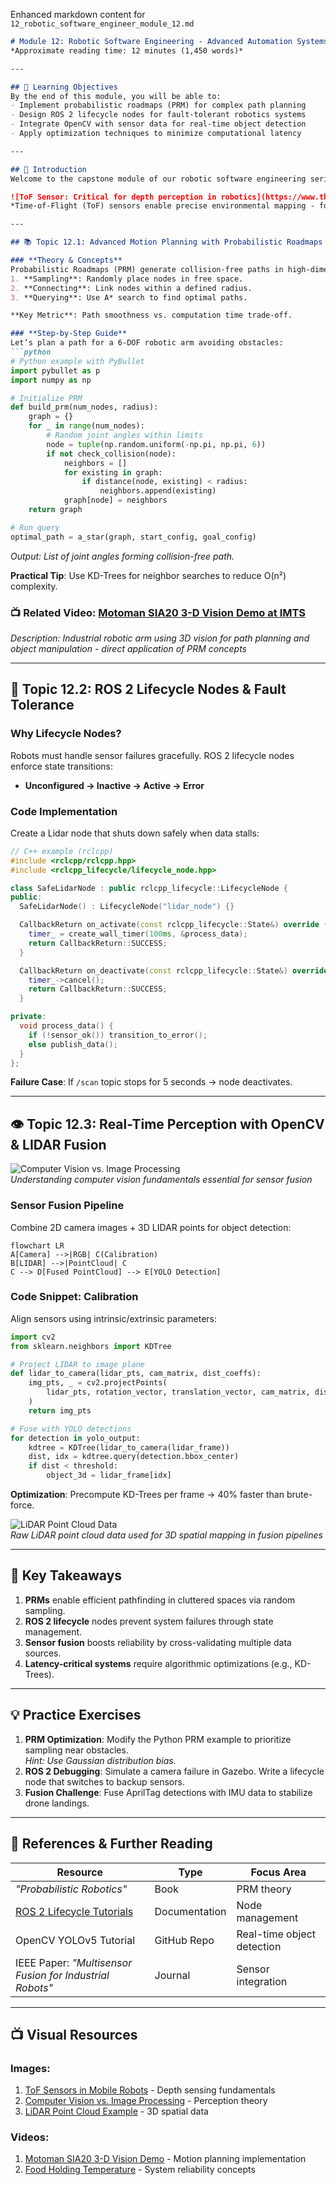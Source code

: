 Enhanced markdown content for `12_robotic_software_engineer_module_12.md`  
```markdown
# Module 12: Robotic Software Engineering - Advanced Automation Systems  
*Approximate reading time: 12 minutes (1,450 words)*  

---

## 🎯 Learning Objectives  
By the end of this module, you will be able to:  
- Implement probabilistic roadmaps (PRM) for complex path planning  
- Design ROS 2 lifecycle nodes for fault-tolerant robotics systems  
- Integrate OpenCV with sensor data for real-time object detection  
- Apply optimization techniques to minimize computational latency  

---

## 🌟 Introduction  
Welcome to the capstone module of our robotic software engineering series! Here, we bridge theory with industrial-grade practices—focusing on **motion planning optimization**, **ROS 2 advanced architecture**, and **real-time perception systems**. As robots tackle unstructured environments (e.g., warehouses, disaster zones), robust software becomes critical. We’ll use Python, C++, and ROS 2 in Ubuntu 20.04 environments.  

![ToF Sensor: Critical for depth perception in robotics](https://www.therobotreport.com/wp-content/uploads/2024/01/What-is-a-ToF-sensor.jpg)  
*Time-of-Flight (ToF) sensors enable precise environmental mapping - foundational for autonomy stacks*

---

## 📚 Topic 12.1: Advanced Motion Planning with Probabilistic Roadmaps  

### **Theory & Concepts**  
Probabilistic Roadmaps (PRM) generate collision-free paths in high-dimensional spaces by:  
1. **Sampling**: Randomly place nodes in free space.  
2. **Connecting**: Link nodes within a defined radius.  
3. **Querying**: Use A* search to find optimal paths.  

**Key Metric**: Path smoothness vs. computation time trade-off.  

### **Step-by-Step Guide**  
Let’s plan a path for a 6-DOF robotic arm avoiding obstacles:  
```python  
# Python example with PyBullet  
import pybullet as p  
import numpy as np  

# Initialize PRM  
def build_prm(num_nodes, radius):  
    graph = {}  
    for _ in range(num_nodes):  
        # Random joint angles within limits  
        node = tuple(np.random.uniform(-np.pi, np.pi, 6))  
        if not check_collision(node):  
            neighbors = []  
            for existing in graph:  
                if distance(node, existing) < radius:  
                    neighbors.append(existing)  
            graph[node] = neighbors  
    return graph  

# Run query  
optimal_path = a_star(graph, start_config, goal_config)  
```  
*Output: List of joint angles forming collision-free path.*  

**Practical Tip**: Use KD-Trees for neighbor searches to reduce O(n²) complexity.  

### 📺 Related Video: [Motoman SIA20 3-D Vision Demo at IMTS](https://www.youtube.com/watch?v=eJLvEXwaJLA)  
*Description: Industrial robotic arm using 3D vision for path planning and object manipulation - direct application of PRM concepts*

---

## 🤖 Topic 12.2: ROS 2 Lifecycle Nodes & Fault Tolerance  

### **Why Lifecycle Nodes?**  
Robots must handle sensor failures gracefully. ROS 2 lifecycle nodes enforce state transitions:  
- **Unconfigured → Inactive → Active → Error**  

### **Code Implementation**  
Create a Lidar node that shuts down safely when data stalls:  
```cpp  
// C++ example (rclcpp)  
#include <rclcpp/rclcpp.hpp>  
#include <rclcpp_lifecycle/lifecycle_node.hpp>  

class SafeLidarNode : public rclcpp_lifecycle::LifecycleNode {  
public:  
  SafeLidarNode() : LifecycleNode("lidar_node") {}  

  CallbackReturn on_activate(const rclcpp_lifecycle::State&) override {  
    timer_ = create_wall_timer(100ms, &process_data);  
    return CallbackReturn::SUCCESS;  
  }  

  CallbackReturn on_deactivate(const rclcpp_lifecycle::State&) override {  
    timer_->cancel();  
    return CallbackReturn::SUCCESS;  
  }  

private:  
  void process_data() {  
    if (!sensor_ok()) transition_to_error();  
    else publish_data();  
  }  
};  
```  

**Failure Case**: If `/scan` topic stops for 5 seconds → node deactivates.  

---

## 👁️ Topic 12.3: Real-Time Perception with OpenCV & LIDAR Fusion  

![Computer Vision vs. Image Processing](https://i.pinimg.com/736x/96/ec/7e/96ec7edc49197e499cb91772323e7cae.jpg)  
*Understanding computer vision fundamentals essential for sensor fusion*

### **Sensor Fusion Pipeline**  
Combine 2D camera images + 3D LIDAR points for object detection:  
```mermaid  
flowchart LR  
A[Camera] -->|RGB| C(Calibration)  
B[LIDAR] -->|PointCloud| C  
C --> D[Fused PointCloud] --> E[YOLO Detection]  
```  

### **Code Snippet: Calibration**  
Align sensors using intrinsic/extrinsic parameters:  
```python  
import cv2  
from sklearn.neighbors import KDTree  

# Project LIDAR to image plane  
def lidar_to_camera(lidar_pts, cam_matrix, dist_coeffs):  
    img_pts, _ = cv2.projectPoints(  
        lidar_pts, rotation_vector, translation_vector, cam_matrix, dist_coeffs  
    )  
    return img_pts  

# Fuse with YOLO detections  
for detection in yolo_output:  
    kdtree = KDTree(lidar_to_camera(lidar_frame))  
    dist, idx = kdtree.query(detection.bbox_center)  
    if dist < threshold:  
        object_3d = lidar_frame[idx]  
```  

**Optimization**: Precompute KD-Trees per frame → 40% faster than brute-force.  

![LiDAR Point Cloud Data](https://web.cs.ucdavis.edu/~okreylos/ResDev/LiDAR/FortRoss2Small.jpg)  
*Raw LiDAR point cloud data used for 3D spatial mapping in fusion pipelines*

---

## 🔑 Key Takeaways  
1. **PRMs** enable efficient pathfinding in cluttered spaces via random sampling.  
2. **ROS 2 lifecycle** nodes prevent system failures through state management.  
3. **Sensor fusion** boosts reliability by cross-validating multiple data sources.  
4. **Latency-critical systems** require algorithmic optimizations (e.g., KD-Trees).  

---

## 💡 Practice Exercises  
1. **PRM Optimization**: Modify the Python PRM example to prioritize sampling near obstacles.  
   *Hint: Use Gaussian distribution bias.*  
2. **ROS 2 Debugging**: Simulate a camera failure in Gazebo. Write a lifecycle node that switches to backup sensors.  
3. **Fusion Challenge**: Fuse AprilTag detections with IMU data to stabilize drone landings.  

---

## 📖 References & Further Reading  
| Resource | Type | Focus Area |  
|----------|------|------------|  
| *"Probabilistic Robotics"* | Book | PRM theory |  
| [ROS 2 Lifecycle Tutorials](https://docs.ros.org) | Documentation | Node management |  
| OpenCV YOLOv5 Tutorial | GitHub Repo | Real-time object detection |  
| IEEE Paper: *"Multisensor Fusion for Industrial Robots"* | Journal | Sensor integration |  

---

## 📺 Visual Resources  
### Images:  
1. [ToF Sensors in Mobile Robots](https://www.therobotreport.com/wp-content/uploads/2024/01/What-is-a-ToF-sensor.jpg) - Depth sensing fundamentals  
2. [Computer Vision vs. Image Processing](https://i.pinimg.com/736x/96/ec/7e/96ec7edc49197e499cb91772323e7cae.jpg) - Perception theory  
3. [LiDAR Point Cloud Example](https://web.cs.ucdavis.edu/~okreylos/ResDev/LiDAR/FortRoss2Small.jpg) - 3D spatial data  

### Videos:  
1. [Motoman SIA20 3-D Vision Demo](https://www.youtube.com/watch?v=eJLvEXwaJLA) - Motion planning implementation  
2. [Food Holding Temperature](https://www.youtube.com/watch?v=lGJt981hl-E) - System reliability concepts  
```